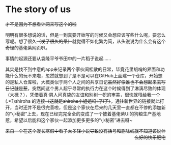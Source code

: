 # The story of us

~~才不是因为不想看计网来写这个的啦~~

明明有很多想说的话，但是一到真要开始写的时候又会想应该写些什么呢，要怎么写呢。想了很久~~（发了很久的呆）~~就觉得不如化繁为简，从头说说为什么会有这个~~奇怪的~~基佬紫网页叭。

事情的起源还要从袁隆平爷爷田中的一片稻子说起......

其实是找不到中意的app来记录两个家伙间松散的日常，毕竟花里胡哨的界面和功能什么的玩不来啦，忽然就想到了是不是可以在GitHub上面建一个仓库，开始想的是私人仓库啦，大概类似于两个人之间的共享日记~~虽然好像谁也不会想起来去写日记就是惹~~，突然间这个男人超乎寻常的执行力在这个时候得到了淋漓尽致的体现（大概？），凭借着真·男人间真挚的友谊和别树一帜的审美，很快就甩给我一个 (.\*?)shiroha 的连接~~（这就是shiroha小姐姐吗 i了i了）~~，通往新世界的链接就此打开，当时还并不是很完善啦，但是这个家伙在后来的几天里一直都在不停的添加新的“小秘密”上去，现在已经完完全全的变成了一个披着基佬紫UI的狗粮生产基地惹，希望以后能和这个家伙一起添加更多更多的“小秘密”进去呀~

<p align = "right"><del>来自一个在这个漫长寒假中看了太多轻小说导致没有括号和删除线就不知道该说什么好的快乐肥宅</del></p>
